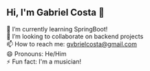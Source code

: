 ## Hi, I'm Gabriel Costa 👋 <br />

🌱 I’m currently learning SpringBoot! <br />
👯 I’m looking to collaborate on backend projects <br />
📫 How to reach me: gvbrielcosta@gmail.com <br />
😄 Pronouns: He/Him <br />
⚡ Fun fact: I'm a musician!  <br />
